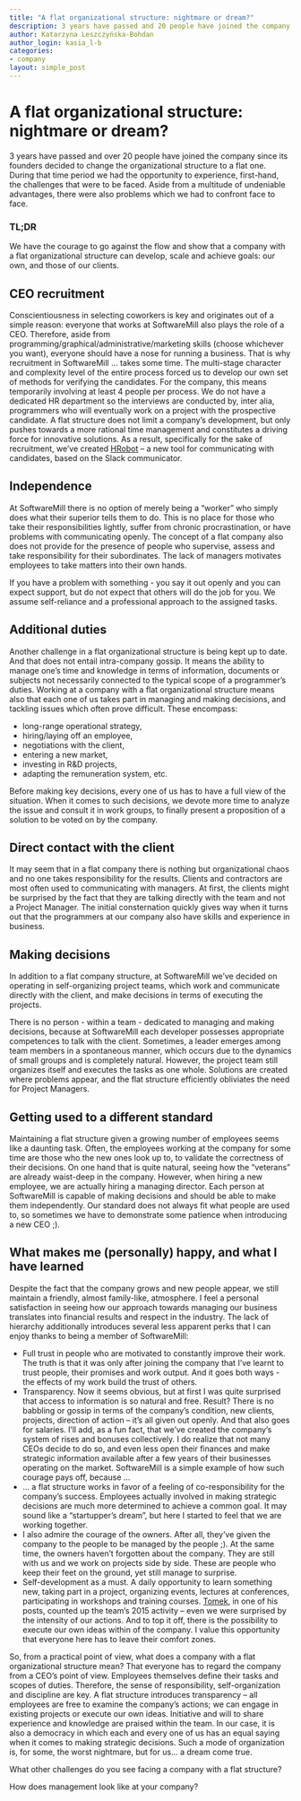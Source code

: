 ```yaml
---
title: "A flat organizational structure: nightmare or dream?"
description: 3 years have passed and 20 people have joined the company since its founders decided to change the organizational structure to a flat one. During that time period we had the opportunity to experience, first-hand, the challenges that were to be faced.
author: Katarzyna Leszczyńska-Bohdan
author_login: kasia_l-b
categories:
- company
layout: simple_post
---
```


# A flat organizational structure: nightmare or dream?

3 years have passed and over 20 people have joined the company since its founders decided to change the organizational structure to a flat one. During that time period we had the opportunity to experience, first-hand, the challenges that were to be faced. Aside from a multitude of undeniable advantages, there were also problems which we had to confront face to face.

### TL;DR

We have the courage to go against the flow and show that a company with a flat organizational structure can develop, scale and achieve goals: our own, and those of our clients.

## CEO recruitment 

Conscientiousness in selecting coworkers is key and originates out of a simple reason: everyone that works at SoftwareMill also plays the role of a CEO. Therefore, aside from programming/graphical/administrative/marketing skills (choose whichever you want), everyone should have a nose for running a business. 
That is why recruitment in SoftwareMill … takes some time. The multi-stage character and complexity level of the entire process forced us to develop our own set of methods for verifying the candidates. For the company, this means temporarily involving at least 4 people per process. We do not have a dedicated HR department so the interviews are conducted by, inter alia, programmers who will eventually work on a project with the prospective candidate. A flat structure does not limit a company’s development, but only pushes towards a more rational time management and constitutes a driving force for innovative solutions. As a result, specifically for the sake of recruitment, we’ve created [HRobot](https://hrobot.sml.io/) – a new tool for communicating with candidates, based on the Slack communicator.

## Independence

At SoftwareMill there is no option of merely being a “worker” who simply does what their superior tells them to do. This is no place for those who take their responsibilities lightly, suffer from chronic procrastination, or have problems with communicating openly. 
The concept of a flat company also does not provide for the presence of people who supervise, assess and take responsibility for their subordinates. The lack of managers motivates employees to take matters into their own hands.

If you have a problem with something - you say it out openly and you can expect support, but do not expect that others will do the job for you. We assume self-reliance and a professional approach to the assigned tasks.

## Additional duties

Another challenge in a flat organizational structure is being kept up to date. And that does not entail intra-company gossip. It means the ability to manage one’s time and knowledge in terms of information, documents or subjects not necessarily connected to the typical scope of a programmer’s duties. Working at a company with a flat organizational structure means also that each one of us takes part in managing and making decisions, and tackling issues which often prove difficult. These encompass:
 
 - long-range operational strategy,
 - hiring/laying off an employee, 
 - negotiations with the client, 
 - entering a new market, 
 - investing in R&D projects, 
 - adapting the remuneration system, etc. 

Before making key decisions, every one of us has to have a full view of the situation. When it comes to such decisions, we devote more time to analyze the issue and consult it in work groups, to finally present a proposition of a solution to be voted on by the company.

## Direct contact with the client

It may seem that in a flat company there is nothing but organizational chaos and no one takes responsibility for the results. Clients and contractors are most often used to communicating with managers. At first, the clients might be surprised by the fact that they are talking directly with the team and not a Project Manager. The initial consternation quickly gives way when it turns out that the programmers at our company also have skills and experience in business. 

## Making decisions 

In addition to a flat company structure, at SoftwareMill we’ve decided on operating in self-organizing project teams, which work and communicate directly with the client, and make decisions in terms of executing the projects. 

There is no person - within a team - dedicated to managing and making decisions, because at SoftwareMill each developer possesses appropriate competences to talk with the client. Sometimes, a leader emerges among team members in a spontaneous manner, which occurs due to the dynamics of small groups and is completely natural. However, the project team still organizes itself and executes the tasks as one whole. Solutions are created where problems appear, and the flat structure efficiently obliviates the need for Project Managers.

## Getting used to a different standard

Maintaining a flat structure given a growing number of employees seems like a daunting task. Often, the employees working at the company for some time are those who the new ones look up to, to validate the correctness of their decisions. On one hand that is quite natural, seeing how the “veterans” are already waist-deep in the company. However, when hiring a new employee, we are actually hiring a managing director. Each person at SoftwareMill is capable of making decisions and should be able to make them independently. Our standard does not always fit what people are used to, so sometimes we have to demonstrate some patience when introducing a new CEO ;).

## What makes me (personally) happy, and what I have learned

Despite the fact that the company grows and new people appear, we still maintain a friendly, almost family-like, atmosphere. I feel a personal satisfaction in seeing how our approach towards managing our business translates into financial results and respect in the industry. The lack of hierarchy additionally introduces several less apparent perks that I can enjoy thanks to being a member of SoftwareMill:

 - Full trust in people who are motivated to constantly improve their work. The truth is that it was only after joining the company that I’ve learnt to trust people, their promises and work output. And it goes both ways - the effects of my work build the trust of others.
 - Transparency.  Now it seems obvious, but at first I was quite surprised that access to information is so natural and free. Result? There is no babbling or gossip in terms of the company’s condition, new clients, projects, direction of action – it’s all given out openly. And that also goes for salaries. I’ll add, as a fun fact, that we’ve created the company’s system of rises and bonuses collectively. I do realize that not many CEOs decide to do so, and even less open their finances and make strategic information available after a few years of their businesses operating on the market. SoftwareMill is a simple example of how such courage pays off, because …  
 - … a flat structure works in favor of a feeling of co-responsibility for the company’s success. Employees actually involved in making strategic decisions are much more determined to achieve a common goal. It may sound like a “startupper’s dream”, but here I started to feel that we are working together.
 - I also admire the courage of the owners. After all, they’ve given the company to the people to be managed by the people ;). At the same time, the owners haven’t forgotten about the company. They are still with us and we work on projects side by side. These are people who keep their feet on the ground, yet still manage to surprise.
 - Self-development as a must. A daily opportunity to learn something new, taking part in a project, organizing events, lectures at conferences, participating in workshops and training courses. [Tomek](https://softwaremill.com/2015-in-numbers/), in one of his posts, counted up the team’s 2015 activity  – even we were surprised by the intensity of our actions. And to top it off, there is the possibility to execute our own ideas within of the company. I value this opportunity that everyone here has to leave their comfort zones.

So, from a practical point of view, what does a company with a flat organizational structure mean? That everyone has to regard the company from a CEO’s point of view. Employees themselves define their tasks and scopes of duties. Therefore, the sense of responsibility, self-organization and discipline are key. A flat structure introduces transparency – all employees are free to examine the company’s actions; we can engage in existing projects or execute our own ideas. Initiative and will to share experience and knowledge are praised within the team. In our case, it is also a democracy in which each and every one of us has an equal saying when it comes to making strategic decisions. Such a mode of organization is, for some, the worst nightmare, but for us… a dream come true.

What other challenges do you see facing a company with a flat structure?

How does management look like at your company?